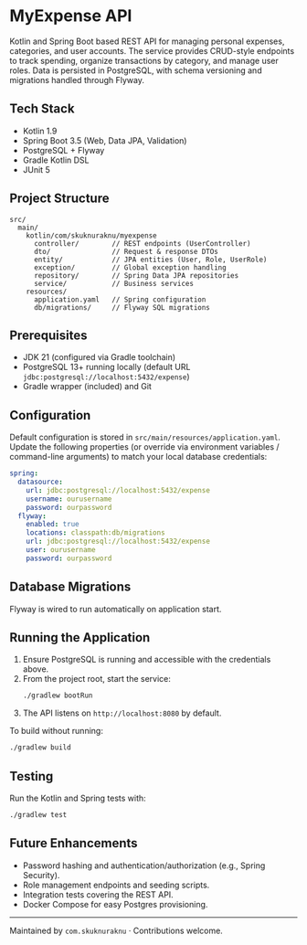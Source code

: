 # MyExpense API

Kotlin and Spring Boot based REST API for managing personal expenses, categories, and user accounts. The service provides CRUD-style endpoints to track spending, organize transactions by category, and manage user roles. Data is persisted in PostgreSQL, with schema versioning and migrations handled through Flyway.

## Tech Stack
- Kotlin 1.9
- Spring Boot 3.5 (Web, Data JPA, Validation)
- PostgreSQL + Flyway
- Gradle Kotlin DSL
- JUnit 5

## Project Structure
```
src/
  main/
    kotlin/com/skuknuraknu/myexpense
      controller/        // REST endpoints (UserController)
      dto/               // Request & response DTOs
      entity/            // JPA entities (User, Role, UserRole)
      exception/         // Global exception handling
      repository/        // Spring Data JPA repositories
      service/           // Business services
    resources/
      application.yaml   // Spring configuration
      db/migrations/     // Flyway SQL migrations
```

## Prerequisites
- JDK 21 (configured via Gradle toolchain)
- PostgreSQL 13+ running locally (default URL `jdbc:postgresql://localhost:5432/expense`)
- Gradle wrapper (included) and Git

## Configuration
Default configuration is stored in `src/main/resources/application.yaml`. Update the following properties (or override via environment variables / command-line arguments) to match your local database credentials:

```yaml
spring:
  datasource:
    url: jdbc:postgresql://localhost:5432/expense
    username: ourusername
    password: ourpassword
  flyway:
    enabled: true
    locations: classpath:db/migrations
    url: jdbc:postgresql://localhost:5432/expense
    user: ourusername
    password: ourpassword
```

## Database Migrations
Flyway is wired to run automatically on application start.

## Running the Application
1. Ensure PostgreSQL is running and accessible with the credentials above.
2. From the project root, start the service:
   ```bash
   ./gradlew bootRun
   ```
3. The API listens on `http://localhost:8080` by default.

To build without running:
```bash
./gradlew build
```

## Testing
Run the Kotlin and Spring tests with:
```bash
./gradlew test
```

## Future Enhancements
- Password hashing and authentication/authorization (e.g., Spring Security).
- Role management endpoints and seeding scripts.
- Integration tests covering the REST API.
- Docker Compose for easy Postgres provisioning.
---
Maintained by `com.skuknuraknu` · Contributions welcome.
